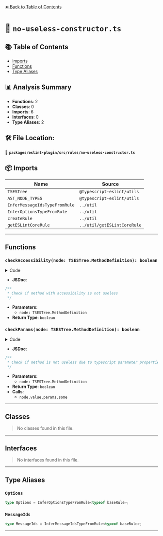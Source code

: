 [⬅️ Back to Table of Contents](../../../../index.md)

# 📄 `no-useless-constructor.ts`

## 📚 Table of Contents

- [Imports](#imports)
- [Functions](#functions)
- [Type Aliases](#type-aliases)

## 📊 Analysis Summary

- **Functions**: 2
- **Classes**: 0
- **Imports**: 6
- **Interfaces**: 0
- **Type Aliases**: 2

## 🛠️ File Location:
📂 **`packages/eslint-plugin/src/rules/no-useless-constructor.ts`**

## 📦 Imports

| Name | Source |
|------|--------|
| `TSESTree` | `@typescript-eslint/utils` |
| `AST_NODE_TYPES` | `@typescript-eslint/utils` |
| `InferMessageIdsTypeFromRule` | `../util` |
| `InferOptionsTypeFromRule` | `../util` |
| `createRule` | `../util` |
| `getESLintCoreRule` | `../util/getESLintCoreRule` |


---

## Functions

### `checkAccessibility(node: TSESTree.MethodDefinition): boolean`

<details><summary>Code</summary>

```ts
function checkAccessibility(node: TSESTree.MethodDefinition): boolean {
  switch (node.accessibility) {
    case 'protected':
    case 'private':
      return false;
    case 'public':
      if (node.parent.parent.superClass) {
        return false;
      }
      break;
  }
  return true;
}
```
</details>

- **JSDoc**:
```ts
/**
 * Check if method with accessibility is not useless
 */
```

- **Parameters**:
  - `node: TSESTree.MethodDefinition`
- **Return Type**: `boolean`
### `checkParams(node: TSESTree.MethodDefinition): boolean`

<details><summary>Code</summary>

```ts
function checkParams(node: TSESTree.MethodDefinition): boolean {
  return !node.value.params.some(
    param =>
      param.type === AST_NODE_TYPES.TSParameterProperty ||
      param.decorators.length,
  );
}
```
</details>

- **JSDoc**:
```ts
/**
 * Check if method is not useless due to typescript parameter properties and decorators
 */
```

- **Parameters**:
  - `node: TSESTree.MethodDefinition`
- **Return Type**: `boolean`
- **Calls**:
  - `node.value.params.some`

---

## Classes

> No classes found in this file.


---

## Interfaces

> No interfaces found in this file.


---

## Type Aliases

### `Options`

```ts
type Options = InferOptionsTypeFromRule<typeof baseRule>;
```

### `MessageIds`

```ts
type MessageIds = InferMessageIdsTypeFromRule<typeof baseRule>;
```


---